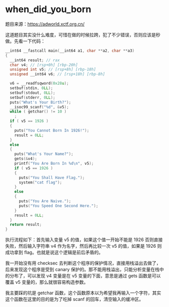 # when_did_you_born

题目来源：https://adworld.xctf.org.cn/

这道题目其实没什么难度，可惜在做的时候拉跨，犯了不少错误，否则应该是秒做。先看一下代码：

```C
__int64 __fastcall main(__int64 a1, char **a2, char **a3)
{
  __int64 result; // rax
  char v4; // [rsp+0h] [rbp-20h]
  unsigned int v5; // [rsp+8h] [rbp-18h]
  unsigned __int64 v6; // [rsp+18h] [rbp-8h]

  v6 = __readfsqword(0x28u);
  setbuf(stdin, 0LL);
  setbuf(stdout, 0LL);
  setbuf(stderr, 0LL);
  puts("What's Your Birth?");
  __isoc99_scanf("%d", &v5);
  while ( getchar() != 10 )
    ;
  if ( v5 == 1926 )
  {
    puts("You Cannot Born In 1926!");
    result = 0LL;
  }
  else
  {
    puts("What's Your Name?");
    gets(&v4);
    printf("You Are Born In %d\n", v5);
    if ( v5 == 1926 )
    {
      puts("You Shall Have Flag.");
      system("cat flag");
    }
    else
    {
      puts("You Are Naive.");
      puts("You Speed One Second Here.");
    }
    result = 0LL;
  }
  return result;
}
```

执行流程如下：首先输入变量 v5 的值，如果这个值一开始不能是 1926 否则直接失败，然后输入字符串 v4 作为名字，然后再比较一次 v5 的值，如果是 1926 则成功拿到 flag。也就是说这个逻辑是前后矛盾的。

我一开始没有用 checksec 去判断这个程序的保护情况，直接用栈溢出去做了，后来发现这个程序是受到 canary 保护的。那不能用栈溢出，只能分析变量在栈中的分布了，可以发现 v4 变量是在 v5 变量的下面，意思是通过 gets 函数是可以覆盖 v5 变量的，那么就很容易构造参数。

我主要踩的坑是 getchar 函数，这个函数原本以为希望我再输入一个字符，其实这个函数在这里的目的是为了吃掉 scanf 的回车，清空输入的缓冲区。